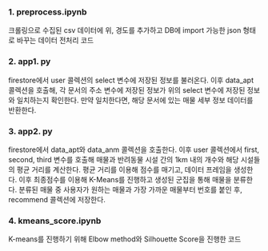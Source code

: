 <h3> 1. preprocess.ipynb </h3>
  
크롤링으로 수집된 csv 데이터에 위, 경도를 추가하고 DB에 import 가능한 json 형태로 바꾸는 데이터 전처리 코드

<h3> 2. app1. py </h3>

firestore에서 user 콜렉션의 select 변수에 저장된 정보를 불러온다.
이후 data_apt 콜렉션을 호출해, 각 문서의 주소 변수에 저장된 정보가 위의 select 변수에 저장된 정보와 일치하는지 확인한다.
만약 일치한다면, 해당 문서에 있는 매물 세부 정보 데이터를 반환한다.

<h3> 3. app2. py </h3>
  
firestore에서 data_apt와 data_anm 콜렉션을 호출한다.
이후 user 콜렉션에서 first, second, third 변수를 호출해 매물과 반려동물 시설 간의 1km 내의 개수와 해당 시설들의 평균 거리를 계산한다.
평균 거리를 이용해 점수를 매기고, 데이터 프레임을 생성한다.
이후 최종점수를 이용해 K-Means를 진행하고 생성된 군집을 통해 매물을 분류한다.
분류된 매물 중 사용자가 원하는 매물과 가장 가까운 매물부터 번호를 붙인 후, recommend 콜렉션에 저장한다.

<h3> 4. kmeans_score.ipynb </h3>

K-means를 진행하기 위해 Elbow method와 Silhouette Score을 진행한 코드
